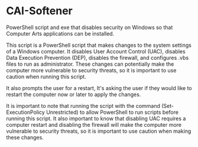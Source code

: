 # CAI-Softener
PowerShell script and exe that disables security on Windows so that Computer Arts applications can be installed.

This script is a PowerShell script that makes changes to the system settings of a Windows computer. It disables User Account Control (UAC), disables Data Execution Prevention (DEP), disables the firewall, and configures .vbs files to run as administrator. These changes can potentially make the computer more vulnerable to security threats, so it is important to use caution when running this script.

It also prompts the user for a restart, It's asking the user if they would like to restart the computer now or later to apply the changes.

It is important to note that running the script with the command (Set-ExecutionPolicy Unrestricted) to allow PowerShell to run scripts before running this script. It also important to know that disabling UAC requires a computer restart and disabling the firewall will make the computer more vulnerable to security threats, so it is important to use caution when making these changes.

